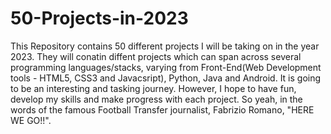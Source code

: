# 50-Projects-in-2023
This Repository contains 50 different projects I will be taking on in the year 2023. They will conatin diffent projects which can span across several programming languages/stacks, varying from Front-End(Web Development tools - HTML5, CSS3 and Javacsript), Python, Java and Android.
It is going to be an interesting and tasking journey. However, I hope to have fun, develop my skills and make progress with each project. So yeah, in the words of the famous Football Transfer journalist, Fabrizio Romano, "HERE WE GO!!".
